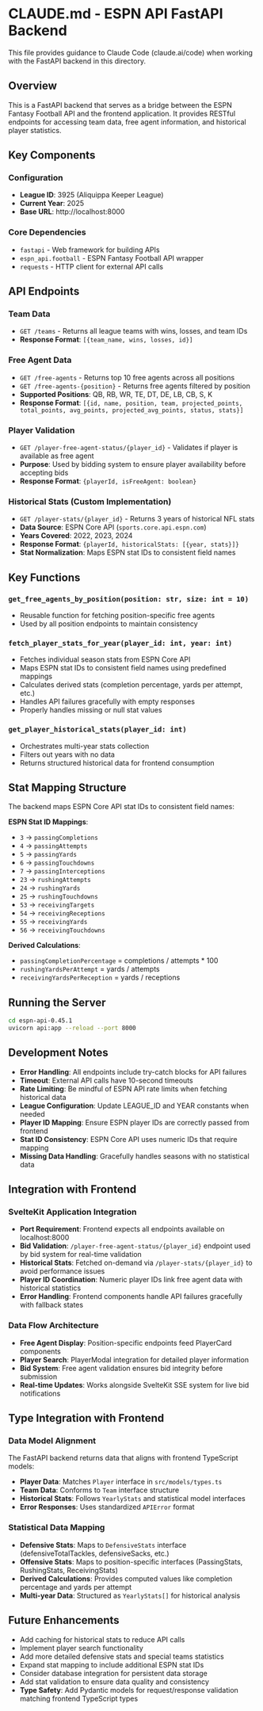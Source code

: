 # CLAUDE.md - ESPN API FastAPI Backend

This file provides guidance to Claude Code (claude.ai/code) when working with the FastAPI backend in this directory.

## Overview

This is a FastAPI backend that serves as a bridge between the ESPN Fantasy Football API and the frontend application. It provides RESTful endpoints for accessing team data, free agent information, and historical player statistics.

## Key Components

### Configuration
- **League ID**: 3925 (Aliquippa Keeper League)
- **Current Year**: 2025
- **Base URL**: http://localhost:8000

### Core Dependencies
- `fastapi` - Web framework for building APIs
- `espn_api.football` - ESPN Fantasy Football API wrapper
- `requests` - HTTP client for external API calls

## API Endpoints

### Team Data
- `GET /teams` - Returns all league teams with wins, losses, and team IDs
- **Response Format**: `[{team_name, wins, losses, id}]`

### Free Agent Data
- `GET /free-agents` - Returns top 10 free agents across all positions
- `GET /free-agents-{position}` - Returns free agents filtered by position
- **Supported Positions**: QB, RB, WR, TE, DT, DE, LB, CB, S, K
- **Response Format**: `[{id, name, position, team, projected_points, total_points, avg_points, projected_avg_points, status, stats}]`

### Player Validation
- `GET /player-free-agent-status/{player_id}` - Validates if player is available as free agent
- **Purpose**: Used by bidding system to ensure player availability before accepting bids
- **Response Format**: `{playerId, isFreeAgent: boolean}`

### Historical Stats (Custom Implementation)
- `GET /player-stats/{player_id}` - Returns 3 years of historical NFL stats
- **Data Source**: ESPN Core API (`sports.core.api.espn.com`)
- **Years Covered**: 2022, 2023, 2024
- **Response Format**: `{playerId, historicalStats: [{year, stats}]}`
- **Stat Normalization**: Maps ESPN stat IDs to consistent field names

## Key Functions

### `get_free_agents_by_position(position: str, size: int = 10)`
- Reusable function for fetching position-specific free agents
- Used by all position endpoints to maintain consistency

### `fetch_player_stats_for_year(player_id: int, year: int)`
- Fetches individual season stats from ESPN Core API
- Maps ESPN stat IDs to consistent field names using predefined mappings
- Calculates derived stats (completion percentage, yards per attempt, etc.)
- Handles API failures gracefully with empty responses
- Properly handles missing or null stat values

### `get_player_historical_stats(player_id: int)`
- Orchestrates multi-year stats collection
- Filters out years with no data
- Returns structured historical data for frontend consumption

## Stat Mapping Structure

The backend maps ESPN Core API stat IDs to consistent field names:

**ESPN Stat ID Mappings**:
- `3` → `passingCompletions`
- `4` → `passingAttempts`  
- `5` → `passingYards`
- `6` → `passingTouchdowns`
- `7` → `passingInterceptions`
- `23` → `rushingAttempts`
- `24` → `rushingYards` 
- `25` → `rushingTouchdowns`
- `53` → `receivingTargets`
- `54` → `receivingReceptions`
- `55` → `receivingYards`
- `56` → `receivingTouchdowns`

**Derived Calculations**:
- `passingCompletionPercentage` = completions / attempts * 100
- `rushingYardsPerAttempt` = yards / attempts
- `receivingYardsPerReception` = yards / receptions

## Running the Server

```bash
cd espn-api-0.45.1
uvicorn api:app --reload --port 8000
```

## Development Notes

- **Error Handling**: All endpoints include try-catch blocks for API failures
- **Timeout**: External API calls have 10-second timeouts
- **Rate Limiting**: Be mindful of ESPN API rate limits when fetching historical data
- **League Configuration**: Update LEAGUE_ID and YEAR constants when needed
- **Player ID Mapping**: Ensure ESPN player IDs are correctly passed from frontend
- **Stat ID Consistency**: ESPN Core API uses numeric IDs that require mapping
- **Missing Data Handling**: Gracefully handles seasons with no statistical data

## Integration with Frontend

### SvelteKit Application Integration
- **Port Requirement**: Frontend expects all endpoints available on localhost:8000
- **Bid Validation**: `/player-free-agent-status/{player_id}` endpoint used by bid system for real-time validation
- **Historical Stats**: Fetched on-demand via `/player-stats/{player_id}` to avoid performance issues
- **Player ID Coordination**: Numeric player IDs link free agent data with historical statistics
- **Error Handling**: Frontend components handle API failures gracefully with fallback states

### Data Flow Architecture
- **Free Agent Display**: Position-specific endpoints feed PlayerCard components
- **Player Search**: PlayerModal integration for detailed player information
- **Bid System**: Free agent validation ensures bid integrity before submission
- **Real-time Updates**: Works alongside SvelteKit SSE system for live bid notifications

## Type Integration with Frontend

### Data Model Alignment
The FastAPI backend returns data that aligns with frontend TypeScript models:
- **Player Data**: Matches `Player` interface in `src/models/types.ts`
- **Team Data**: Conforms to `Team` interface structure
- **Historical Stats**: Follows `YearlyStats` and statistical model interfaces
- **Error Responses**: Uses standardized `APIError` format

### Statistical Data Mapping
- **Defensive Stats**: Maps to `DefensiveStats` interface (defensiveTotalTackles, defensiveSacks, etc.)
- **Offensive Stats**: Maps to position-specific interfaces (PassingStats, RushingStats, ReceivingStats)
- **Derived Calculations**: Provides computed values like completion percentage and yards per attempt
- **Multi-year Data**: Structured as `YearlyStats[]` for historical analysis

## Future Enhancements

- Add caching for historical stats to reduce API calls
- Implement player search functionality
- Add more detailed defensive stats and special teams statistics
- Expand stat mapping to include additional ESPN stat IDs
- Consider database integration for persistent data storage
- Add stat validation to ensure data quality and consistency
- **Type Safety**: Add Pydantic models for request/response validation matching frontend TypeScript types
